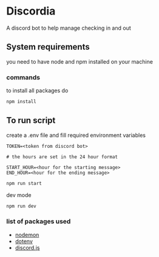 # Discordia

A discord bot to help manage checking in and out

## System requirements

you need to have node and npm installed on your machine

### commands

to install all packages do

``` bash
npm install
```

## To run script

create a .env file and fill required environment variables

```
TOKEN=<token from discord bot>

# the hours are set in the 24 hour format

START_HOUR=<hour for the starting message>
END_HOUR=<hour for the ending message>
```

``` bash
npm run start
```

dev mode

``` bash
npm run dev
```

### list of packages used

- [nodemon](https://www.npmjs.com/package/nodemon)
- [dotenv](https://www.npmjs.com/package/dotenv)
- [discord.js](https://discord.js.org/)